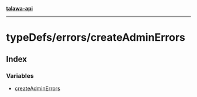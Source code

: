 [**talawa-api**](../../../README.md)

***

# typeDefs/errors/createAdminErrors

## Index

### Variables

- [createAdminErrors](variables/createAdminErrors.md)
